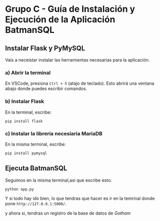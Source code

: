 # Grupo C - Guía de Instalación y Ejecución de la Aplicación BatmanSQL

##  Instalar Flask y PyMySQL

Vais a neceistar instalar las herramientas necesarias para la aplicación.

### a) Abrir la terminal

En VSCode, presiona `Ctrl + ñ` (atajo de teclado). Esto abrirá una ventana abajo donde puedes escribir comandos.

### b) Instalar Flask

En la terminal, escribe:

```pip install flask```

### c) Instalar la libreria necesiaria MariaDB

En la misma terminal, escribe:

```pip install pymysql```

## Ejecuta BatmanSQL

Seguimos en la misma terminal,asi que escribe esto:

```python app.py```

Y si todo hay ido bien, lo que tendras que hacer es ir en la temrinal donde pone ```http://127.0.0.1:5000/```.

y ahora si, tendras un registro de la base de datos de *Gotham*

